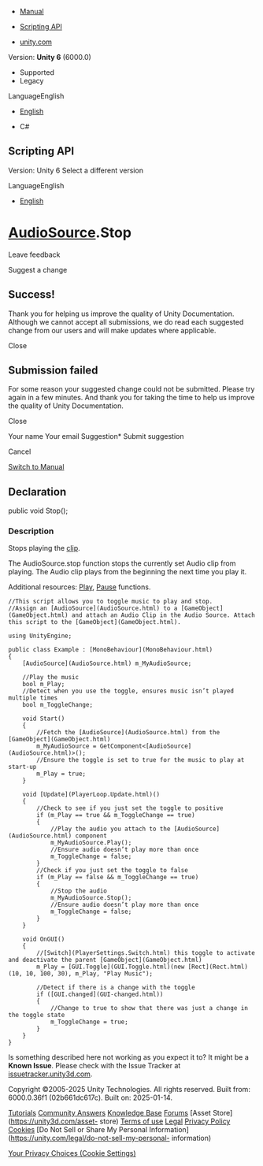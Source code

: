 [ ]()

  * [Manual](../Manual/index.html)
  * [Scripting API](../ScriptReference/index.html)

  * [unity.com](https://unity.com/)

Version: **Unity 6** (6000.0)

  * Supported
  * Legacy

LanguageEnglish

  * [English]()

  * C#

[ ](https://docs.unity3d.com)

## Scripting API

Version: Unity 6 Select a different version

LanguageEnglish

  * [English]()

#  [AudioSource](AudioSource.html).Stop

Leave feedback

Suggest a change

## Success!

Thank you for helping us improve the quality of Unity Documentation. Although
we cannot accept all submissions, we do read each suggested change from our
users and will make updates where applicable.

Close

## Submission failed

For some reason your suggested change could not be submitted. Please <a>try
again</a> in a few minutes. And thank you for taking the time to help us
improve the quality of Unity Documentation.

Close

Your name Your email Suggestion* Submit suggestion

Cancel

[Switch to Manual](../Manual/class-AudioSource.html "Go to AudioSource
Component in the Manual")

## Declaration

public void Stop();

### Description

Stops playing the [clip](AudioSource-clip.html).

The AudioSource.stop function stops the currently set Audio clip from playing.
The Audio clip plays from the beginning the next time you play it.  
  
Additional resources: [Play](AudioSource.Play.html),
[Pause](AudioSource.Pause.html) functions.

    
    
    //This script allows you to toggle music to play and stop.
    //Assign an [AudioSource](AudioSource.html) to a [GameObject](GameObject.html) and attach an Audio Clip in the Audio Source. Attach this script to the [GameObject](GameObject.html).  
      
    using UnityEngine;  
      
    public class Example : [MonoBehaviour](MonoBehaviour.html)
    {
        [AudioSource](AudioSource.html) m_MyAudioSource;  
      
        //Play the music
        bool m_Play;
        //Detect when you use the toggle, ensures music isn’t played multiple times
        bool m_ToggleChange;  
      
        void Start()
        {
            //Fetch the [AudioSource](AudioSource.html) from the [GameObject](GameObject.html)
            m_MyAudioSource = GetComponent<[AudioSource](AudioSource.html)>();
            //Ensure the toggle is set to true for the music to play at start-up
            m_Play = true;
        }  
      
        void [Update](PlayerLoop.Update.html)()
        {
            //Check to see if you just set the toggle to positive
            if (m_Play == true && m_ToggleChange == true)
            {
                //Play the audio you attach to the [AudioSource](AudioSource.html) component
                m_MyAudioSource.Play();
                //Ensure audio doesn’t play more than once
                m_ToggleChange = false;
            }
            //Check if you just set the toggle to false
            if (m_Play == false && m_ToggleChange == true)
            {
                //Stop the audio
                m_MyAudioSource.Stop();
                //Ensure audio doesn’t play more than once
                m_ToggleChange = false;
            }
        }  
      
        void OnGUI()
        {
            //[Switch](PlayerSettings.Switch.html) this toggle to activate and deactivate the parent [GameObject](GameObject.html)
            m_Play = [GUI.Toggle](GUI.Toggle.html)(new [Rect](Rect.html)(10, 10, 100, 30), m_Play, "Play Music");  
      
            //Detect if there is a change with the toggle
            if ([GUI.changed](GUI-changed.html))
            {
                //Change to true to show that there was just a change in the toggle state
                m_ToggleChange = true;
            }
        }
    }
    

Is something described here not working as you expect it to? It might be a
**Known Issue**. Please check with the Issue Tracker at
[issuetracker.unity3d.com](https://issuetracker.unity3d.com).

Copyright ©2005-2025 Unity Technologies. All rights reserved. Built from:
6000.0.36f1 (02b661dc617c). Built on: 2025-01-14.

[Tutorials](https://unity3d.com/learn) [Community
Answers](https://answers.unity3d.com) [Knowledge
Base](https://support.unity3d.com/hc/en-us)
[Forums](https://forum.unity3d.com) [Asset Store](https://unity3d.com/asset-
store) [Terms of use](https://docs.unity3d.com/Manual/TermsOfUse.html)
[Legal](https://unity.com/legal) [Privacy
Policy](https://unity.com/legal/privacy-policy)
[Cookies](https://unity.com/legal/cookie-policy) [Do Not Sell or Share My
Personal Information](https://unity.com/legal/do-not-sell-my-personal-
information)

[Your Privacy Choices (Cookie Settings)](javascript:void\(0\);)

